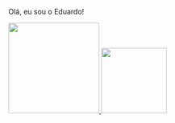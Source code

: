 Olá, eu sou o Eduardo!
<div>
<a href="https://github.com/EduAzevedo">
<img height=180em src="https://github-readme-stats.vercel.app/api?username=EduAzevedo&show_icons=true&theme=radical"/>
<img height=130em src="https://github-readme-stats.vercel.app/api/top-langs/?username=EduAzevedo&layout=compact"/>
 </div>

